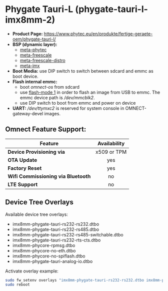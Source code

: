 # Phygate Tauri-L (phygate-tauri-l-imx8mm-2)

- **Product Page:** https://www.phytec.eu/en/produkte/fertige-geraete-oem/phygate-tauri-l/
- **BSP (dynamic layer):**  
  - [meta-phytec](https://github.com/phytec/meta-phytec)
  - [meta-freescale](https://github.com/Freescale/meta-freescale)
  - [meta-freescale-distro](https://github.com/Freescale/meta-freescale-distro)
  - [meta-imx](https://github.com/nxp-imx/meta-imx)
- **Boot Media:** use DIP switch to switch between sdcard and emmc as boot device. 
- **Flash internal emmc:**
  - boot *omnect-os* from sdcard
  - use [flash-mode 1](../README.md#flash-mode-1) in order to flash an image from USB to emmc. The emmc device path is */dev/mmcblk2*.
  - use DIP switch to boot from emmc and power on device 
- **UART:** */dev/ttymxc2* is reserved for system console in OMNECT-gateway-devel images.

## Omnect Feature Support:

| Feature | Availability |
| ------------------------------------ | :-------------: |
| **Device Provisioning via**          | x509 or TPM     |
| **OTA Update**                       | yes             |
| **Factory Reset**                    | yes             |
| **Wifi Commissioning via Bluetooth** | no              |
| **LTE Support**                      | no              |

## Device Tree Overlays

Available device tree overlays:
- imx8mm-phygate-tauri-rs232-rs232.dtbo
- imx8mm-phygate-tauri-rs232-rs485.dtbo
- imx8mm-phygate-tauri-rs232-rs485-switchable.dtbo
- imx8mm-phygate-tauri-rs232-rts-cts.dtbo
- imx8mm-phycore-rpmsg.dtbo
- imx8mm-phycore-no-eth.dtbo
- imx8mm-phycore-no-spiflash.dtbo
- imx8mm-phygate-tauri-analog-io.dtbo

Activate overlay example:
```sh
sudo fw_setenv overlays "imx8mm-phygate-tauri-rs232-rs232.dtbo imx8mm-phycore-no-eth.dtbo"
sudo reboot
```
